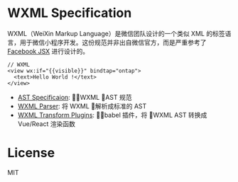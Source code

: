 # WXML Specification 

WXML（WeiXin Markup Language）是微信团队设计的一个类似 XML 的标签语言，用于微信小程序开发。这份规范并非出自微信官方，而是严重参考了 [Facebook JSX](https://github.com/facebook/jsx) 进行设计的。

```
// WXML
<view wx:if="{{visible}}" bindtap="ontap">
  <text>Hello World !</text>
</view>
```

* [AST Specificaion](./ast-spec.md): WXML AST 规范
* [WXML Parser](./parser): 将 WXML 解析成标准的 AST
* [WXML Transform Plugins](./transformer): babel 插件，将 WXML AST 转换成 Vue/React 渲染函数

# License

MIT
